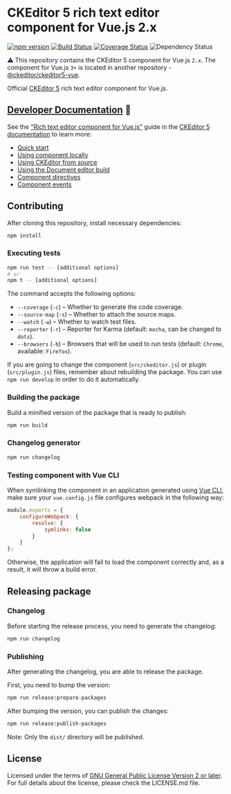 # CKEditor 5 rich text editor component for Vue.js 2.x

[![npm version](https://badge.fury.io/js/%40ckeditor%2Fckeditor5-vue2.svg)](https://www.npmjs.com/package/@ckeditor/ckeditor5-vue2)
[![Build Status](https://app.travis-ci.com/ckeditor/ckeditor5-vue2.svg?branch=master)](https://app.travis-ci.com/ckeditor/ckeditor5-vue2)
[![Coverage Status](https://coveralls.io/repos/github/ckeditor/ckeditor5-vue2/badge.svg?branch=master)](https://coveralls.io/github/ckeditor/ckeditor5-vue2?branch=master)
![Dependency Status](https://img.shields.io/librariesio/release/npm/@ckeditor/ckeditor5-vue2)

⚠️ This repository contains the CKEditor 5 component for Vue.js `2.x`. The component for Vue.js `3+` is located in another repository - [@ckeditor/ckeditor5-vue](https://github.com/ckeditor/ckeditor5-vue).

Official [CKEditor 5](https://ckeditor.com/ckeditor-5/) rich text editor component for Vue.js.

## [Developer Documentation](https://ckeditor.com/docs/ckeditor5/latest/builds/guides/integration/frameworks/vuejs-v2.html) 📖

See the ["Rich text editor component for Vue.js"](https://ckeditor.com/docs/ckeditor5/latest/builds/guides/integration/frameworks/vuejs-v2.html) guide in the [CKEditor 5 documentation](https://ckeditor.com/docs/ckeditor5/latest) to learn more:

* [Quick start](https://ckeditor.com/docs/ckeditor5/latest/builds/guides/integration/frameworks/vuejs-v2.html#quick-start)
* [Using component locally](https://ckeditor.com/docs/ckeditor5/latest/builds/guides/integration/frameworks/vuejs-v2.html#using-component-locally)
* [Using CKEditor from source](https://ckeditor.com/docs/ckeditor5/latest/builds/guides/integration/frameworks/vuejs-v2.html#using-ckeditor-from-source)
* [Using the Document editor build](https://ckeditor.com/docs/ckeditor5/latest/builds/guides/integration/frameworks/vuejs-v2.html#using-the-document-editor-build)
* [Component directives](https://ckeditor.com/docs/ckeditor5/latest/builds/guides/integration/frameworks/vuejs-v2.html#component-directives)
* [Component events](https://ckeditor.com/docs/ckeditor5/latest/builds/guides/integration/frameworks/vuejs-v2.html#component-events)

## Contributing

After cloning this repository, install necessary dependencies:

```bash
npm install
```

### Executing tests

```bash
npm run test -- [additional options]
# or
npm t -- [additional options]
```

The command accepts the following options:

* `--coverage` (`-c`) &ndash; Whether to generate the code coverage.
* `--source-map` (`-s`) &ndash; Whether to attach the source maps.
* `--watch` (`-w`) &ndash; Whether to watch test files.
* `--reporter` (`-r`) &ndash; Reporter for Karma (default: `mocha`, can be changed to `dots`).
* `--browsers` (`-b`) &ndash; Browsers that will be used to run tests (default: `Chrome`, available: `Firefox`).

If you are going to change the component (`src/ckeditor.js`) or plugin (`src/plugin.js`) files, remember about rebuilding the package. You can use `npm run develop` in order to do it automatically.

### Building the package

Build a minified version of the package that is ready to publish:

```bash
npm run build
```

### Changelog generator

```bash
npm run changelog
```

### Testing component with Vue CLI

When symlinking the component in an application generated using [Vue CLI](https://cli.vuejs.org/), make sure your `vue.config.js` file configures webpack in the following way:

```js
module.exports = {
	configureWebpack: {
		resolve: {
			symlinks: false
		}
	}
};
```

Otherwise, the application will fail to load the component correctly and, as a result, it will throw a build error.

## Releasing package

### Changelog

Before starting the release process, you need to generate the changelog:

```bash
npm run changelog
```

### Publishing

After generating the changelog, you are able to release the package.

First, you need to bump the version:

```bash
npm run release:prepare-packages
```

After bumping the version, you can publish the changes:

```bash
npm run release:publish-packages
```

Note: Only the `dist/` directory will be published.

## License

Licensed under the terms of [GNU General Public License Version 2 or later](http://www.gnu.org/licenses/gpl.html). For full details about the license, please check the LICENSE.md file.
